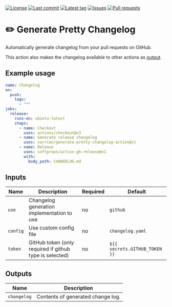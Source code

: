 [![License](https://img.shields.io/github/license/varrcan/generate-pretty-changelog-action.svg?style=flat-square)](LICENSE)
[![Last commit](https://img.shields.io/github/last-commit/varrcan/generate-pretty-changelog-action.svg?style=flat-square)](https://github.com/varrcan/generate-pretty-changelog-action/commits)
[![Latest tag](https://img.shields.io/github/tag/varrcan/generate-pretty-changelog-action.svg?style=flat-square)](https://github.com/varrcan/generate-pretty-changelog-action/releases)
[![Issues](https://img.shields.io/github/issues/varrcan/generate-pretty-changelog-action.svg?style=flat-square)](https://github.com/varrcan/generate-pretty-changelog-action/issues)
[![Pull requests](https://img.shields.io/github/issues-pr/varrcan/generate-pretty-changelog-action.svg?style=flat-square)](https://github.com/varrcan/generate-pretty-changelog-action/pulls)

# ✏️ Generate Pretty Changelog

Automatically generate changelog from your pull requests on GitHub.

This action also makes the changelog available to other actions as [output](#outputs).

## Example usage

```yaml
name: Changelog
on:
  push:
    tags:
      - "*"
jobs:
  release:
    runs-on: ubuntu-latest
    steps:
      - name: Checkout
        uses: actions/checkout@v3
      - name: Generate release changelog
        uses: varrcan/generate-pretty-changelog-action@v1
      - name: Release
        uses: softprops/action-gh-release@v1
        with:
          body_path: CHANGELOG.md
```

## Inputs

| Name     | Description                                             | Required | Default                       |
|----------|---------------------------------------------------------|----------|-------------------------------|
| `use`    | Changelog generation implementation to use              | no       | `github`                      |
| `config` | Use custom config file                                  | no       | `changelog.yaml`              |
| `token`  | GitHub token (only required if github type is selected) | no       | `${{ secrets.GITHUB_TOKEN }}` |

## Outputs

| Name        | Description                       |
|-------------|-----------------------------------|
| `changelog` | Contents of generated change log. |


